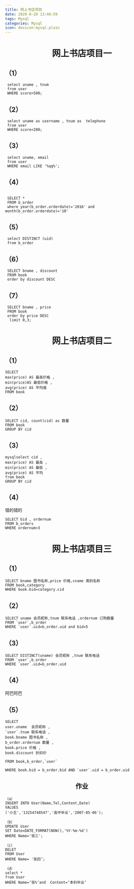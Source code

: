 ```yaml
---
title: 网上书店项目
date: 2020-8-20 13:46:59
tags: Mysql
categories: Mysql
icon: devicon-mysql-plain
---
```

  # <center> 网上书店项目一 <center>
   <!-- more --> 
  ## （1）
   ``` mysql
    select uname , tnum 
    from user
    WHERE score>500;
   ```
   ## （2）
   ```mysql
    select uname as username , tnum as  telephone 
    from user
    WHERE score<200;
   ```

   ## （3）
   ```mysql
    select uname, email
    from user
    WHERE email LIKE '%qq%';
   ```
   ## （4）
   ```mysql

    SELECT *
    FROM b_order
    where year(b_order.orderdate)='2016' and month(b_order.orderdate)='10'
   ```

   ## （5）
   ```mysql
    select DISTINCT (uid)
    from b_order
   ```
   ## （6）
   ```mysql
    SELECT bname , discount
    FROM book
    order by discount DESC
   ```
   ## （7）
   ```mysql
    SELECT bname , price
    FROM book
    order by price DESC
     limit 0,3;
   ```
  # <center> 网上书店项目二 <center>
   ## （1）
```mysql
SELECT 
max(price) AS 最高价格 , 
min(price)AS 最低价格 ,
avg(price) AS 平均值
FROM book
```
## （2）
```mysql
SELECT cid, count(cid) as 数量
FROM book
GROUP BY cid
```
## （3）
```mysql
mysqlselect cid , 
max(price) AS 最高 ,
min(price) AS 最低 ,
avg(price) AS 平均
from book
GROUP BY cid
```
## （4）
错的错的
```mysql
SELECT bid , ordernum
FROM b_orders
WHERE ordernum>3
```
# <center> 网上书店项目三<center> 
## （1）
```mysql
SELECT bname 图书名称,price 价格,cname 类别名称
FROM book,category
WHERE book.bid=category.cid
```
## （2）
 ```mysql
 SELECT uname 会员昵称,tnum 联系电话 ,ordernum 订购数量
 FROM `user`,b_order
 WHERE `user`.uid=b_order.uid and bid=5
 ```
## （3）
 ```mysql
 SELECT DISTINCT(uname) 会员昵称 ,tnum 联系电话
 FROM `user`,b_order
 WHERE `user`.uid=b_order.uid 
 ```
## （4）
阿巴阿巴
## （5）
 ```mysql
 SELECT 
 user.uname  会员昵称 ,
 `user`.tnum 联系电话 ,
 book.bname 图书名称 ,
 b_order.ordernum 数量 ,
 book.price 价格 ,
 book.discount 折扣价

FROM book,b_order,`user`

WHERE book.bid = b_order.bid AND `user`.uid = b_order.uid
 ```
## <center> 作业<center> 
``` mysql
（a）
INSERT INTO User(Name,Tel,Content,Date) 
VALUES
('小王','13254748547','高中毕业','2007-05-06');

（b）
UPDATE User 
SET Date=DATE_FORMAT(NOW(),'%Y-%m-%d') 
WHERE Name='张三';

（c）
DELET 
FROM User 
WHERE Name= '张四’;

（d）
select *
from User
WHERE Name=‘张%’and  Content=‘本科毕业’
```